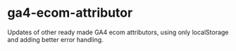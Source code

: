 # ga4-ecom-attributor
Updates of other ready made GA4 ecom attributors, using only localStorage and adding better error handling.
